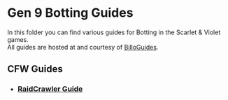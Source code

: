 # Gen 9 Botting Guides

In this folder you can find various guides for Botting in the Scarlet & Violet games.<br>
All guides are hosted at and courtesy of [BilloGuides](https://billo-guides.github.io/).

## CFW Guides
- ### [RaidCrawler Guide](https://billo-guides.github.io/cfw/sv/raidcrawler/)